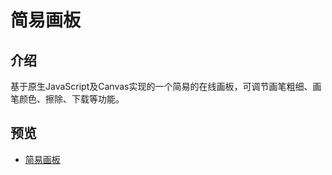 # 简易画板

## 介绍
基于原生JavaScript及Canvas实现的一个简易的在线画板，可调节画笔粗细、画笔颜色、擦除、下载等功能。

## 预览
- [简易画板](http://zhuhuang.me/drawingBoard/index.html)
